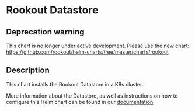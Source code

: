 # Rookout Datastore

## Deprecation warning

This chart is no longer under active development. Please use the new chart: <https://github.com/rookout/helm-charts/tree/master/charts/rookout>

## Description

This chart installs the Rookout Datastore in a K8s cluster.

More information about the Datastore, as well as instructions on how to configure this Helm chart can be found in our [documentation](https://docs.rookout.com/docs/etl-controller-intro/).
